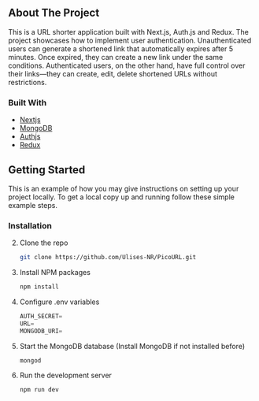 ## About The Project
This is a URL shorter application built with Next.js, Auth.js and Redux. The project showcases how to implement user authentication.
Unauthenticated users can generate a shortened link that automatically expires after 5 minutes. Once expired, they can create a new link under the same conditions.
Authenticated users, on the other hand, have full control over their links—they can create, edit, delete shortened URLs without restrictions.

### Built With

* [Nextjs](https://nextjs.org/)
* [MongoDB](https://www.mongodb.com/es)
* [Authjs](https://authjs.dev/)
* [Redux](https://redux-toolkit.js.org/introduction/getting-started)

## Getting Started

This is an example of how you may give instructions on setting up your project locally.
To get a local copy up and running follow these simple example steps.

### Installation

2. Clone the repo
   ```sh
   git clone https://github.com/Ulises-NR/PicoURL.git
   ```
3. Install NPM packages
   ```sh
   npm install
   ```
4. Configure .env variables
   ```js
   AUTH_SECRET=
   URL=
   MONGODB_URI=
    ```
5. Start the MongoDB database (Install MongoDB if not installed before)
    ```
    mongod
    ```
6. Run the development server
    ```
    npm run dev  
    ```
